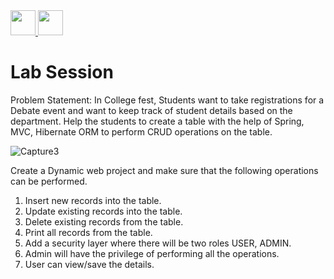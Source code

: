 <a href="https://github.com/vincevise/VuramVincent_ORMandSpringMVCAssignmentSolution"> 
<img src="https://cdn-icons-png.flaticon.com/512/54/54476.png" width="40"  />  
</a> 
<a href="https://github.com/vincevise/VincentVuram_Javascript_Assignment_Solution/blob/main/README.md"> 
<img src="https://cdn-icons-png.flaticon.com/512/1251/1251009.png" width="40"/> 
</a>

# Lab Session
Problem Statement:
In College fest, Students want to take registrations for a Debate event and want to keep track of
student details based on the department. Help the students to create a table with the help of
Spring, MVC, Hibernate ORM to perform CRUD operations on the table.

![Capture3](https://user-images.githubusercontent.com/88813613/160367617-d3412516-dd81-41cf-8924-779bc6f0c3e6.PNG)

Create a Dynamic web project and make sure that the following operations can be performed.
1. Insert new records into the table.
2. Update existing records into the table.
3. Delete existing records from the table.
4. Print all records from the table.
5. Add a security layer where there will be two roles USER, ADMIN.
6. Admin will have the privilege of performing all the operations.
7. User can view/save the details.
